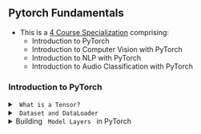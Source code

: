 ## Pytorch Fundamentals

- This is a [4 Course Specialization](https://docs.microsoft.com/en-us/learn/paths/pytorch-fundamentals/?source=learn) comprising: <br>
    - Introduction to PyTorch
    - Introduction to Computer Vision with PyTorch
    - Introduction to NLP with PyTorch
    - Introduction to Audio Classification with PyTorch


### Introduction to PyTorch

<details><summary><code> What is a Tensor?</code></summary>


- Tensors are **like** numerical arrays that encode the input, output and weights/parameters of a model in the form of arrays and matrices.
- Typical 1D and 2D arrays:

![image](https://user-images.githubusercontent.com/24909551/157380975-0402a8ec-7f49-49a3-aef8-5fadc19d4c9c.png)

- How to imagine a 3D array:

![image](https://user-images.githubusercontent.com/24909551/157381034-056897c1-acea-459b-b43a-1b56d55b2434.png)

- Tensors work better on GPUs. They are optimized for **automatic differentiation**
- Tensors and numpy often have the same memory address. For example, review the code below <br>

```python
import numpy as np
import torch

data = [[1,2],[3,4]]
np_array = np.array(data)
tensor_array = torch.from_numpy(np_array)

# doing multiplication opearation on `np_array`
np.multiply(np_array,2,out=np_array)

print(f"Numpy array:{np_array}")
print(f"Tensor array:{tensor_array}")
```

```python
Numpy array:[[2 4]
 [6 8]]
Tensor array:tensor([[2, 4],
        [6, 8]])
```

**How to initialize a tensor?**: <br>

```python    
# directly from a python datastructure element
data = [[1,2],[3,4]]
x_tensor_from_data = torch.tensor(data)

# from numpy_array
np_array = np.array(data)
x_tensor_from_numpy = torch.from_numpy(np_array)

# from other tensors
x_new_tensor = torch.rand_like(x_tensor_from_data, dtype=torch.float) # dtype overrides the dtype of z_tensor_from_data
    
# random or new tensor of given shape
shape = (2,3,) # or just (2,3)
x_new_tensor_2 = torch.ones(shape)
```
    
**What are the `attributes` of a tensor?**:<br>

```python
print(f"{x_new_tensor_2.shape}")
print(f"{x_new_tensor_2.dtype}")
print(f"{x_new_tensor_2.device}") # whether stored in CPU or GPU
```

**When to use CPU and and when to use GPU while `operating` tensors?**: <br>

- Some common tensor operations include: Any arithmetic operation, linear algebra, matrix manipulation (transposing, indexing, slicing)
- Typical GPUs have 1000s of cores. GPUs can handle parallel processing.

![image](https://user-images.githubusercontent.com/24909551/159158293-6faec4f4-e959-4fa6-a5cf-114ddb83810b.png)
    
- Typical CPUs have 4 cores. Modern CPUs can have upto 16 cores. Cores are units that do the actual computation. Each core processes tasks in **sequential** order

![image](https://user-images.githubusercontent.com/24909551/159158302-d75e6fea-eaaa-4c01-a930-0b41a5cfde7c.png)

- Caveat: Copying large tensors across devices can be expensive w.r.t `time` and `memory`

- `PyTorch` uses Nvidia `CUDA` library in the backend to operate on GPU cards

```python
if torch.cuda._is_available():
    gpu_tensor = original_tensor.to('cuda') 
```

**What are the common tensor operations?**: <br>
- `Joining` or `ConCATenate`
```python
new_tensor = torch.cat([tensor, tensor],dim=1) # join along column if dim=1
```    
- `Matrix Multiplication`   
```python
# you would have to do the transpose
y1 = tensor @ tensor.T
y2 = tensor.matmul(tensor.T)
y3 = torch.rand_like(tensor)
torch.matmul(tensor, tensor.T, out=y3)
assert y1 = y2 = y3
```

- `Element-wise Multiplication`    
```python
z1 = tensor * tensor
z2 = tensor.mul(tensor)
z3 = torch.rand_like(tensor)
torch.mul(tensor, tensor, out=z3)
```  

- `Single element tensor` into python numerical value    
```python
sum_of_values = tensor.sum()
sum_of_values_python_variable = sum_of_values.item()
print(sum_of_values.dtype, type(sum_of_values_python_variable))
# >> torch.int64, <class 'int'>
```

- `In-place Operations`    
```python
# add in_place
tensor.add_(5)

# transpose  in place
tensor.t_()
```   
</details>



<details><summary><code> Dataset and DataLoader </code></summary>
   

Two data `primitives` to handle data efficiently: <br>
- `torch.utils.data.Dataset`
- `torch.utils.data.DataLoader` 

What does `Dataset` do?
- `Dataset`: Stores data samples and their corresponding labels
- `DataLoader`: Wraps an iterable around Dataset to enable easy access to the samples. `DataLoader` can also be used along with `torch.multiprocessing`
- `torchvision.datasets` and `torchtext.datasets` are both subclasses of `torch.utils.data.Dataset` (they have __getitem__ and __len__ methods implemented) and also they can be passed to a `torch.utils.data.DataLoader`

**Arguments of a pre-loaded dataset like `FashionMNIST`**:<br>

```python
import torch
from torch.utils.data import Dataset
from torchvision import datasets
from torchvision.transforms import ToTensor, Lambda

import matplotlib.pyplot as plt

# turn the integer y values into a `one_hot_encoded` vector 
# 1. create a zero tensor of size 10 torch.zeros(10, dtype=torch.float)
# 2. `scatter_` assigns a value =1
the_target_lambda_function = Lambda(lambda y: torch.zeros(10,
                                    dtype=dtype=troch.float).scatter_(dim=0,
                                                    index=torch.tensor(y), value=1))

# ToTensor() --> normalizes the features before feeding to model

training_data = datasets.FashionMNIST(
    root="data", # the path where the train/test data is stored
    train=True, # False if it is a test dataset 
    download=True, # downloads the data from Web if not available at root
    transform=ToTensor(), # transform the features; converts PIL image or numpy array into a FloatTensor and scaled the image's pixel intensity to the range [0,1]
    target_transform=the_target_lambda_function
)

test_data = datasets.FashionMNIST(
    root="data",
    train=False,
    download=True,
    transform=ToTensor(),
    target_transform=torch.nn.functional.one_hot(y, num_classes=10) # alternate way
)
```    

**How should the data be preprocessed before training in DL?**: <br>
- Pass samples of data in `minibatches`
- reshuffle the data at every epoch to overfitting
- leverage Python's `multiprocessing` to speed up data retrieval
- `torch.utils.data.DataLoader` abstracts all the above steps

```python
train_dataloader = DataLoader(training_data, 
                              batch_size=64, 
                              shuffle=True)

test_dataloader = DataLoader(test_data, 
                             batch_size=64,
                             shuffle=True)
```

**How to iterate through DataLoader?**: <br>

```python
train_features, train_labels = next(iter(train_dataloader))
feature_data = img  = train_features[0].squeeze()
label = train_labels[0]
plt.imshow(img, cmap="gray")
```   
**What does normalization do?**: <br>
- Changes the range of the data
- When one pixel value is 15 and another pixel is 190, the higher pixel value will deviate the learning 

**Why do we do normalization of data before training a DL**:
- Prediction accuracy is better for normalized data
- Model can learn faster if data is normalized

</details>

    
<details><summary>Building <code> Model Layers </code> in PyTorch</summary>
    
**Components of a Neural Network**:

- Typical Neural Network: <br>

![image](https://user-images.githubusercontent.com/24909551/160055546-f6150c41-acb0-44a4-942e-0d20c86e8972.png)

- Activation Function, Weight and Bias

![image](https://user-images.githubusercontent.com/24909551/160055714-0bfb081d-6c1b-4733-a226-d7db71e74fec.png)

- Linear weighted sum of inputs: x = &sum;(`weights` * `inputs`) + `bias`    
- f(x) = activation_func(x)

- Activation Functions add non-linearity to the model    
- Different Activation Functions: <br>
    - **Sigmoid**: <sup>1</sup>/<sub>(1 + exp(-x))</sub>
    - **Softmax**: <sup>exp(x)</sup> / <sub>(sum(exp(x)))</sub>
    - **ReLU**: max(0,x)
    - **Tanh**: <sup>(exp(x) - exp(-x))</sup>/<sub>(exp(x) + exp(-x))</sub>

**Building a neural network in PyTorch** 
- `torch.nn` class provides all the building block needed to build a NN
- Every module/layer in PyTorch subclases the `torch.nn.Module`
- A NN is a composite module consisting of other modules (layers)
    
```python 
import os
import torch
from torch import nn
from torch.utils.data import DataLoader
from torchvision import datasets, transforms

device = 'cuda' if torch.cuda.is_available() else 'cpu'
print(f'Using {device} device')
```
    
- Initialize all layers in `__init__` module
- Build a 3-layer NN with 
    - flattened `28*28` image as input,
    - 2 hidden layers will have 512 neurons each and
    - the third layer will have 10 neurons each corresponding to the number of classes
    
```python
class NeuralNetwork(nn.Module):
    def __init__(self):
        super(NeuralNetwork,self).__init__()
        self.flatten = nn.Flatten()
        self.linear_relu_stack = nn.Sequential(
            nn.Linear(28*28, 512),
            nn.ReLU(),
            nn.Linear(512,512),
            nn.ReLU(),
            nn.Linear(512,10),
            nn.ReLU()
        )
    def forward(self, x):
        x = self.flatten(x)
        logits = self.linear_relu_stack(x)
        return logits
 
# create a instance of the class NeuralNetwork and move it to the device (CPU or GPU)
model = NeuralNetwork().to(device)
    
```

- How a forward pass would be like: 
    - Why `model(X)` instead of `model.forward(X)`? [Source](https://stackoverflow.com/questions/55338756/why-there-are-different-output-between-model-forwardinput-and-modelinput) 
    
```python
x = torch.rand(1, 28, 28, device=device)
logits = model(X) # runs the __init__ method
pred_probab = nn.Softmax(dim=1)(logits)
y_pred = pred_probab.argmax(1)
print(f"Predicted class: {y_pred}")
```

```python
print("Weights stored in first layer: {model.linear_relu_stack[0].weight} \n")
print("Bias stored in first layer: {model.linear_relu_stack[0].bias} \n") 
```

- **Step 1**:Convert `28*28` into a contiguous array of 784 pixel values
    
```python
input_image = torch.rand(3, 28, 28)
print(input_image.size())
# step 1: Flatten the input image
flatten = nn.Flatten() # instantitate
flat_image = flatten(input_image)  # pass the prev layer (input) into the instance
print(flat_image.size())
```
- **Step 2**: Dense or linear layer in PyTorch `weight * input + bias`
    
```python    
# step 2: apply linear transformation `weight * input + bias`
layer1 = nn.Linear(in_features=28*28, out_features=20) # instantiate
hidden1 = layer1(flat_image) # pass the prev layer (flattened image) into the instance
print(hidden1.size())
```

- **Step 3**: Apply Relu activation on the linear transformation
    
```python
relu_activation = nn.ReLU()
hidden1 = relu_activation(hidden1)
```    
    
 
</details>
